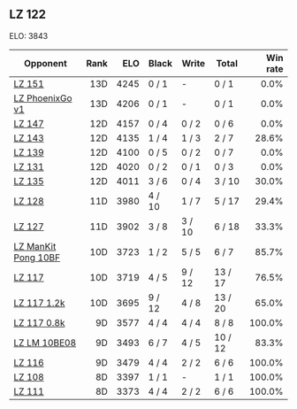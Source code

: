 ## LZ 122 ##

ELO: 3843

Opponent | Rank | ELO | Black | Write | Total | Win rate
---------|-----:|----:|-------|-------|-------|-------:
[LZ 151](LZ%20151.md) | 13D | 4245 | 0 / 1 | - | 0 / 1 | 0.0%
[LZ PhoenixGo v1](LZ%20PhoenixGo%20v1.md) | 13D | 4206 | 0 / 1 | - | 0 / 1 | 0.0%
[LZ 147](LZ%20147.md) | 12D | 4157 | 0 / 4 | 0 / 2 | 0 / 6 | 0.0%
[LZ 143](LZ%20143.md) | 12D | 4135 | 1 / 4 | 1 / 3 | 2 / 7 | 28.6%
[LZ 139](LZ%20139.md) | 12D | 4100 | 0 / 5 | 0 / 2 | 0 / 7 | 0.0%
[LZ 131](LZ%20131.md) | 12D | 4020 | 0 / 2 | 0 / 1 | 0 / 3 | 0.0%
[LZ 135](LZ%20135.md) | 12D | 4011 | 3 / 6 | 0 / 4 | 3 / 10 | 30.0%
[LZ 128](LZ%20128.md) | 11D | 3980 | 4 / 10 | 1 / 7 | 5 / 17 | 29.4%
[LZ 127](LZ%20127.md) | 11D | 3902 | 3 / 8 | 3 / 10 | 6 / 18 | 33.3%
[LZ ManKit Pong 10BF](LZ%20ManKit%20Pong%2010BF.md) | 10D | 3723 | 1 / 2 | 5 / 5 | 6 / 7 | 85.7%
[LZ 117](LZ%20117.md) | 10D | 3719 | 4 / 5 | 9 / 12 | 13 / 17 | 76.5%
[LZ 117 1.2k](LZ%20117%201.2k.md) | 10D | 3695 | 9 / 12 | 4 / 8 | 13 / 20 | 65.0%
[LZ 117 0.8k](LZ%20117%200.8k.md) | 9D | 3577 | 4 / 4 | 4 / 4 | 8 / 8 | 100.0%
[LZ LM 10BE08](LZ%20LM%2010BE08.md) | 9D | 3493 | 6 / 7 | 4 / 5 | 10 / 12 | 83.3%
[LZ 116](LZ%20116.md) | 9D | 3479 | 4 / 4 | 2 / 2 | 6 / 6 | 100.0%
[LZ 108](LZ%20108.md) | 8D | 3397 | 1 / 1 | - | 1 / 1 | 100.0%
[LZ 111](LZ%20111.md) | 8D | 3373 | 4 / 4 | 2 / 2 | 6 / 6 | 100.0%
